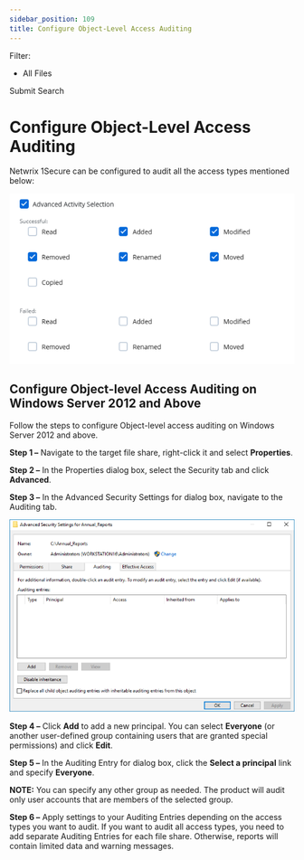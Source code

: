 ```yaml
---
sidebar_position: 109
title: Configure Object-Level Access Auditing
---
```


Filter: 

* All Files

Submit Search

# Configure Object-Level Access Auditing

Netwrix 1Secure can be configured to audit all the access types mentioned below:

![Advanced Activity Selection options](../../../Resources/Images/1Secure/ObjectLevelAccessAudit.png "Advanced Activity Selection options")

## Configure Object-level Access Auditing on Windows Server 2012 and Above

Follow the steps to configure Object-level access auditing on Windows Server 2012 and above.

**Step 1 –** Navigate to the target file share, right-click it and select **Properties**.

**Step 2 –** In the  Properties dialog box, select the Security tab and click **Advanced**.

**Step 3 –** In the Advanced Security Settings for  dialog box, navigate to the Auditing tab.

![Advanced Security Settings for  dialog box](../../../Resources/Images/Auditor/ManualConfig/Auditing_Entries_NetApp_2016.png "Advanced Security Settings for  dialog box")

**Step 4 –** Click **Add** to add a new principal. You can select **Everyone** (or another user-defined group containing users that are granted special permissions) and click **Edit**.

**Step 5 –** In the Auditing Entry for  dialog box, click the **Select a principal** link and specify **Everyone**.

**NOTE:** You can specify any other group as needed. The product will audit only user accounts that are members of the selected group.

**Step 6 –** Apply settings to your Auditing Entries depending on the access types you want to audit. If you want to audit all access types, you need to add separate Auditing Entries for each file share. Otherwise, reports will contain limited data and warning messages.